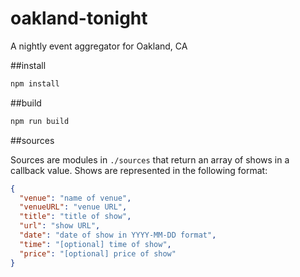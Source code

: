 # oakland-tonight
A nightly event aggregator for Oakland, CA

##install

```sh
npm install
```

##build

```sh
npm run build
```

##sources

Sources are modules in `./sources` that return an array of shows in a callback value. Shows are represented in the following format:

```json
{
  "venue": "name of venue",
  "venueURL": "venue URL",
  "title": "title of show",
  "url": "show URL",
  "date": "date of show in YYYY-MM-DD format",
  "time": "[optional] time of show",
  "price": "[optional] price of show"
}
```
